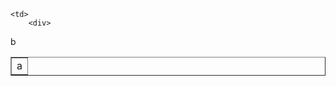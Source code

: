 
  
  <table border="1">
  
  <tr>
    <td>
      <div>
  a
</div>
    </td>

    <td>
        <div>
  b
</div>
    </td>
   </tr>

</table>

